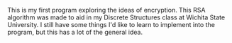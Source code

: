 This is my first program exploring the ideas of encryption. This RSA algorithm was made to aid in my Discrete Structures class at Wichita State University. I still have some things I'd like to learn to implement into the program, but this has a lot of the general idea.

